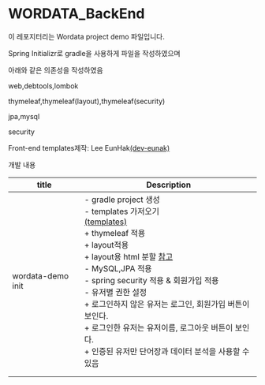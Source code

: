 # WORDATA_BackEnd

이 레포지터리는 Wordata project demo 파일입니다.

Spring Initializr로 gradle을 사용하게 파일을 작성하였으며

아래와 같은 의존성을 작성하였음

web,debtools,lombok

thymeleaf,thymeleaf(layout),thymeleaf(security)

jpa,mysql

security



Front-end templates제작: Lee EunHak[(dev-eunak)](https://github.com/dev-eunak/WORDATA-web)



개발 내용

| title             | Description                                                  |
| ----------------- | ------------------------------------------------------------ |
| wordata-demo init | - gradle project 생성<br>- templates 가저오기 <br/> [(templates)](https://github.com/dev-eunak/WORDATA-web)<br/>  + thymeleaf 적용<br/>  + layout적용<br/>  + layout용 html 분할 [참고](/layout.md)<br/>- MySQL,JPA 적용<br/>- spring security 적용 & 회원가입 적용<br/>- 유저별 권한 설정<br/>  + 로그인하지 않은 유저는 로그인, 회원가입 버튼이 보인다.<br/>  + 로그인한 유저는 유저이름, 로그아웃 버튼이 보인다.<br/>  + 인증된 유저만 단어장과 데이터 분석을 사용할 수 있음 |
|                   |                                                              |
|                   |                                                              |

